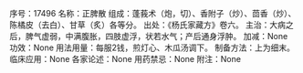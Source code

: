 序号：17496
名称：正脾散
组成：蓬莪术（炮，切）、香附子（炒）、茴香（炒）、陈橘皮（去白）、甘草（炙）各等分。
出处：《杨氏家藏方》卷六。
主治：大病之后，脾气虚弱，中满腹胀，四肢虚浮，状若水气；产后通身浮肿。
加减：None
功效：None
用法用量：每服2钱，煎灯心、木瓜汤调下。
制备方法：上为细末。
临床应用：None
各家论述：None
用药禁忌：None
附注：None

